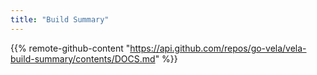 ```yaml
---
title: "Build Summary"
---
```


{{% remote-github-content "https://api.github.com/repos/go-vela/vela-build-summary/contents/DOCS.md" %}}
